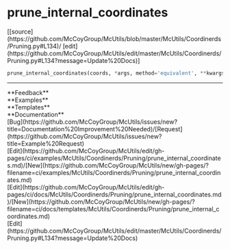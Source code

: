 # <a id="McUtils.Coordinerds.Pruning.prune_internal_coordinates">prune_internal_coordinates</a>
<div class="docs-source-link" markdown="1">
[[source](https://github.com/McCoyGroup/McUtils/blob/master/McUtils/Coordinerds/Pruning.py#L134)/
[edit](https://github.com/McCoyGroup/McUtils/edit/master/McUtils/Coordinerds/Pruning.py#L134?message=Update%20Docs)]
</div>

```python
prune_internal_coordinates(coords, *args, method='equivalent', **kwargs): 
```













---


<div markdown="1" class="text-secondary">
<div class="container">
  <div class="row">
   <div class="col" markdown="1">
**Feedback**   
</div>
   <div class="col" markdown="1">
**Examples**   
</div>
   <div class="col" markdown="1">
**Templates**   
</div>
   <div class="col" markdown="1">
**Documentation**   
</div>
   <div class="col" markdown="1">
   
</div>
   <div class="col" markdown="1">
   
</div>
   <div class="col" markdown="1">
   
</div>
</div>
  <div class="row">
   <div class="col" markdown="1">
[Bug](https://github.com/McCoyGroup/McUtils/issues/new?title=Documentation%20Improvement%20Needed)/[Request](https://github.com/McCoyGroup/McUtils/issues/new?title=Example%20Request)   
</div>
   <div class="col" markdown="1">
[Edit](https://github.com/McCoyGroup/McUtils/edit/gh-pages/ci/examples/McUtils/Coordinerds/Pruning/prune_internal_coordinates.md)/[New](https://github.com/McCoyGroup/McUtils/new/gh-pages/?filename=ci/examples/McUtils/Coordinerds/Pruning/prune_internal_coordinates.md)   
</div>
   <div class="col" markdown="1">
[Edit](https://github.com/McCoyGroup/McUtils/edit/gh-pages/ci/docs/McUtils/Coordinerds/Pruning/prune_internal_coordinates.md)/[New](https://github.com/McCoyGroup/McUtils/new/gh-pages/?filename=ci/docs/templates/McUtils/Coordinerds/Pruning/prune_internal_coordinates.md)   
</div>
   <div class="col" markdown="1">
[Edit](https://github.com/McCoyGroup/McUtils/edit/master/McUtils/Coordinerds/Pruning.py#L134?message=Update%20Docs)   
</div>
   <div class="col" markdown="1">
   
</div>
   <div class="col" markdown="1">
   
</div>
   <div class="col" markdown="1">
   
</div>
</div>
</div>
</div>
